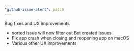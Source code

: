 ```yaml
---
"github-issue-alert": patch
---
```


Bug fixes and UX improvements

- sorted Issue will now filter out Bot created issues
- Fix app crash when closing and reopening app on macOS
- Various other UX improvements
